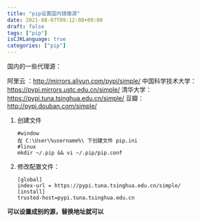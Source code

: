 ```yaml
---
title: "pip设置国内镜像源"
date: 2021-08-07T09:12:08+09:00
draft: false
tags: ["pip"]
isCJKLanguage: true
categories: ["pip"]
---
```


国内的一些代理源：

阿里云 ：http://mirrors.aliyun.com/pypi/simple/
中国科学技术大学：https://pypi.mirrors.ustc.edu.cn/simple/
清华大学：https://pypi.tuna.tsinghua.edu.cn/simple/
豆瓣：http://pypi.douban.com/simple/

1. 创建文件

   ```shell
   #window
   在 C:\User\%username%\ 下创建文件 pip.ini
   #linux
   mkdir ~/.pip && vi ~/.pip/pip.conf
   ```

2. 修改配置文件：

   ```shell
   [global]
   index-url = https://pypi.tuna.tsinghua.edu.cn/simple/
   [install]
   trusted-host=pypi.tuna.tsinghua.edu.cn
   ```

**可以设置成别的源，替换地址就可以**
